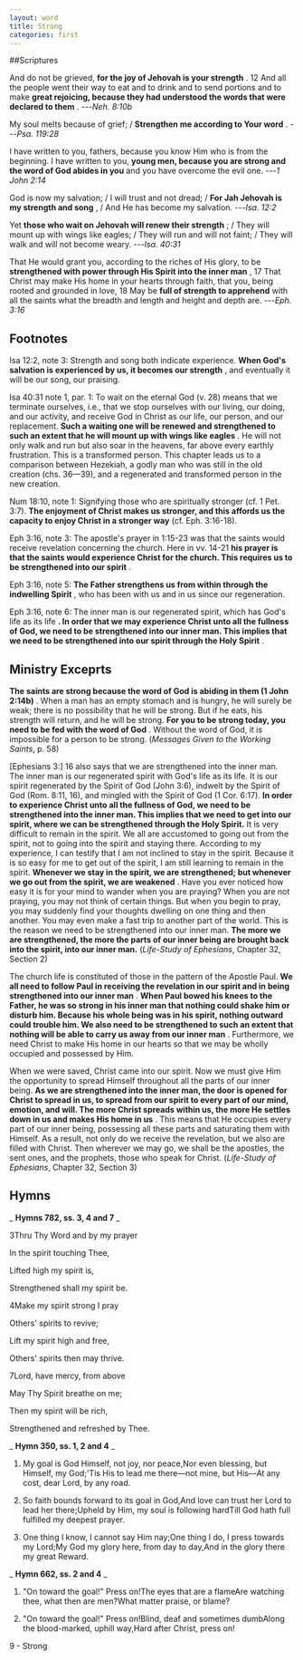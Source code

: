 ```yaml
---
layout: word
title: Strong
categories: first
---
```


##Scriptures

And do not be grieved, **for the joy of Jehovah is your strength** . 12 And all the people went their way to eat and to drink and to send portions and to make **great rejoicing, because they had understood the words that were declared to them** .
---_Neh. 8:10b_ 

My soul melts because of grief; / **Strengthen me according to Your word** .
---_Psa. 119:28_

I have written to you, fathers, because you know Him who is from the beginning. I have written to you, **young men, because you are strong and the word of God abides in you** and you have overcome the evil one.
---_1 John 2:14_

God is now my salvation; / I will trust and not dread; / **For Jah Jehovah is my strength and song** , / And He has become my salvation.
---_Isa. 12:2_

Yet **those who wait on Jehovah will renew their strength** ; / They will mount up with wings like eagles; / They will run and will not faint; / They will walk and will not become weary.
---_Isa. 40:31_

That He would grant you, according to the riches of His glory, to be **strengthened with power through His Spirit into the inner man** , 17 That Christ may make His home in your hearts through faith, that you, being rooted and grounded in love, 18 May be **full of strength to apprehend** with all the saints what the breadth and length and height and depth are.
---_Eph. 3:16_

## Footnotes

Isa 12:2, note 3: Strength and song both indicate experience. **When God's salvation is experienced by us, it becomes our strength** , and eventually it will be our song, our praising.

Isa 40:31 note 1, par. 1: To wait on the eternal God (v. 28) means that we terminate ourselves, i.e., that we stop ourselves with our living, our doing, and our activity, and receive God in Christ as our life, our person, and our replacement. **Such a waiting one will be renewed and strengthened to such an extent that he will mount up with wings like eagles** . He will not only walk and run but also soar in the heavens, far above every earthly frustration. This is a transformed person. This chapter leads us to a comparison between Hezekiah, a godly man who was still in the old creation (chs. 36—39), and a regenerated and transformed person in the new creation.

Num 18:10, note 1: Signifying those who are spiritually stronger (cf. 1 Pet. 3:7). **The enjoyment of Christ makes us stronger, and this affords us the capacity to enjoy Christ in a stronger way** (cf. Eph. 3:16-18).

Eph 3:16, note 3: The apostle's prayer in 1:15-23 was that the saints would receive revelation concerning the church. Here in vv. 14-21 **his prayer is that the saints would experience Christ for the church. This requires us to be strengthened into our spirit** .

Eph 3:16, note 5: **The Father strengthens us from within through the indwelling Spirit** , who has been with us and in us since our regeneration.

Eph 3:16, note 6: The inner man is our regenerated spirit, which has God's life as its life **. In order that we may experience Christ unto all the fullness of God, we need to be strengthened into our inner man. This implies that we need to be strengthened into our spirit through the Holy Spirit** .

## Ministry Exceprts

**The saints are strong because the word of God is abiding in them (1 John 2:14b)** . When a man has an empty stomach and is hungry, he will surely be weak; there is no possibility that he will be strong. But if he eats, his strength will return, and he will be strong. **For you to be strong today, you need to be fed with the word of God** . Without the word of God, it is impossible for a person to be strong. (_Messages Given to the Working Saints_, p. 58)

[Ephesians 3:] 16 also says that we are strengthened into the inner man. The inner man is our regenerated spirit with God's life as its life. It is our spirit regenerated by the Spirit of God (John 3:6), indwelt by the Spirit of God (Rom. 8:11, 16), and mingled with the Spirit of God (1 Cor. 6:17). **In order to experience Christ unto all the fullness of God, we need to be strengthened into the inner man. This implies that we need to get into our spirit, where we can be strengthened through the Holy Spirit.** It is very difficult to remain in the spirit. We all are accustomed to going out from the spirit, not to going into the spirit and staying there. According to my experience, I can testify that I am not inclined to stay in the spirit. Because it is so easy for me to get out of the spirit, I am still learning to remain in the spirit. **Whenever we stay in the spirit, we are strengthened; but whenever we go out from the spirit, we are weakened** . Have you ever noticed how easy it is for your mind to wander when you are praying? When you are not praying, you may not think of certain things. But when you begin to pray, you may suddenly find your thoughts dwelling on one thing and then another. You may even make a fast trip to another part of the world. This is the reason we need to be strengthened into our inner man. **The more we are strengthened, the more the parts of our inner being are brought back into the spirit, into our inner man.** (_Life-Study of Ephesians_, Chapter 32, Section 2)

The church life is constituted of those in the pattern of the Apostle Paul. **We all need to follow Paul in receiving the revelation in our spirit and in being strengthened into our inner man** . **When Paul bowed his knees to the Father, he was so strong in his inner man that nothing could shake him or disturb him. Because his whole being was in his spirit, nothing outward could trouble him. We also need to be strengthened to such an extent that nothing will be able to carry us away from our inner man** . Furthermore, we need Christ to make His home in our hearts so that we may be wholly occupied and possessed by Him.

When we were saved, Christ came into our spirit. Now we must give Him the opportunity to spread Himself throughout all the parts of our inner being. **As we are strengthened into the inner man, the door is opened for Christ to spread in us, to spread from our spirit to every part of our mind, emotion, and will. The more Christ spreads within us, the more He settles down in us and makes His home in us** . This means that He occupies every part of our inner being, possessing all these parts and saturating them with Himself. As a result, not only do we receive the revelation, but we also are filled with Christ. Then wherever we may go, we shall be the apostles, the sent ones, and the prophets, those who speak for Christ. (_Life-Study of Ephesians_, Chapter 32, Section 3)

## Hymns

_ **Hymns 782, ss. 3, 4 and 7** _

3Thru Thy Word and by my prayer

In the spirit touching Thee,

Lifted high my spirit is,

Strengthened shall my spirit be.

4Make my spirit strong I pray

Others' spirits to revive;

Lift my spirit high and free,

Others' spirits then may thrive.

7Lord, have mercy, from above

May Thy Spirit breathe on me;

Then my spirit will be rich,

Strengthened and refreshed by Thee.

_ **Hymn 350, ss. 1, 2 and 4** _

1. My goal is God Himself, not joy, nor peace,Nor even blessing, but Himself, my God;'Tis His to lead me there—not mine, but His—At any cost, dear Lord, by any road.

1. So faith bounds forward to its goal in God,And love can trust her Lord to lead her there;Upheld by Him, my soul is following hardTill God hath full fulfilled my deepest prayer.

1. One thing I know, I cannot say Him nay;One thing I do, I press towards my Lord;My God my glory here, from day to day,And in the glory there my great Reward.

_ **Hymn 662, ss. 2 and 4** _

1. "On toward the goal!" Press on!The eyes that are a flameAre watching thee, what then are men?What matter praise, or blame?

1. "On toward the goal!" Press on!Blind, deaf and sometimes dumbAlong the blood-marked, uphill way,Hard after Christ, press on!

9 - Strong
